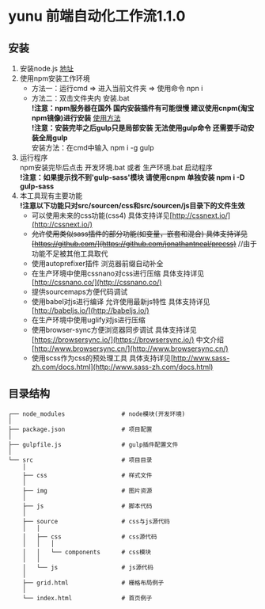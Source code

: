 # yunu 前端自动化工作流1.1.0

## 安装
1. 安装node.js  [地址](https://nodejs.org/en/)
2. 使用npm安装工作环境
    * 方法一：运行cmd => 进入当前文件夹 => 使用命令 npn i
    * 方法二：双击文件夹内 安装.bat  
    **!注意：npm服务器在国外 国内安装插件有可能很慢 建议使用cnpm(淘宝npm镜像)进行安装** [使用方法](https://cnpmjs.org/)  
    **!注意：安装完毕之后gulp只是局部安装 无法使用gulp命令 还需要手动安装全局gulp**  
    安装方法：在cmd中输入 npm i -g gulp
3. 运行程序  
    npm安装完毕后点击 开发环境.bat 或者 生产环境.bat 启动程序  
    **!注意：如果提示找不到'gulp-sass'模块 请使用cnpm 单独安装 npm i -D gulp-sass**
4. 本工具现有主要功能  
    **!注意以下功能只对src/sourcen/css和src/sourcen/js目录下的文件生效**
    * 可以使用未来的css功能(css4) 具体支持详见[http://cssnext.io/](http://cssnext.io/)
    * ~~允许使用类似sass插件的部分功能(如变量，嵌套和混合) 具体支持详见[https://github.com/](https://github.com/jonathantneal/precss)~~ //由于功能不足被其他工具取代
    * 使用autoprefixer插件 浏览器前缀自动补全
    * 在生产环境中使用cssnano对css进行压缩  具体支持详见[http://cssnano.co/](http://cssnano.co/)
    * 提供sourcemaps方便代码调试
    * 使用babel对js进行编译 允许使用最新js特性  具体支持详见[http://babeljs.io/](http://babeljs.io/)
    * 在生产环境中使用uglify对js进行压缩
    * 使用browser-sync方便浏览器同步调试 具体支持详见[https://browsersync.io/](https://browsersync.io/) 中文介绍[http://www.browsersync.cn/](http://www.browsersync.cn/)
    * 使用scss作为css的预处理工具 具体支持详见[http://www.sass-zh.com/docs.html](http://www.sass-zh.com/docs.html)

## 目录结构
    ┌── node_modules                # node模块(开发环境)
    │
    ├── package.json                # 项目配置
    │
    ├── gulpfile.js                 # gulp插件配置文件
    │
    └── src                         # 项目目录
        │
        ├── css                     # 样式文件
        │
        ├── img                     # 图片资源
        │
        ├── js                      # 脚本代码
        │
        ├── source                  # css与js源代码
        │   │
        │   ├── css                 # css源代码
        │   │   │
        │   │   └── components      # css模块
        │   │
        │   └── js                  # js源代码
        │
        ├── grid.html               # 栅格布局例子
        │
        └── index.html              # 首页例子